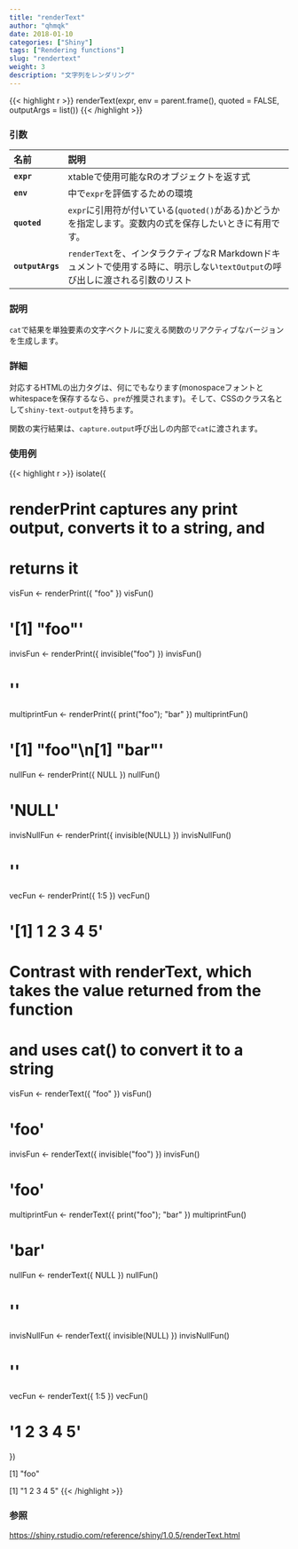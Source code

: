 ```yaml
---
title: "renderText"
author: "qhmqk"
date: 2018-01-10
categories: ["Shiny"]
tags: ["Rendering functions"]
slug: "rendertext"
weight: 3
description: "文字列をレンダリング"
---
```


{{< highlight r >}}
renderText(expr, env = parent.frame(), quoted = FALSE, outputArgs = list())
{{< /highlight >}}

### 引数

|名前|説明|
|:--|:--|
|**`expr`**|xtableで使用可能なRのオブジェクトを返す式|
|**`env`**|中で`expr`を評価するための環境|
|**`quoted`**|`expr`に引用符が付いている(`quoted()`がある)かどうかを指定します。変数内の式を保存したいときに有用です。|
|**`outputArgs`**|`renderText`を、インタラクティブなR Markdownドキュメントで使用する時に、明示しない`textOutput`の呼び出しに渡される引数のリスト|

### 説明

`cat`で結果を単独要素の文字ベクトルに変える関数のリアクティブなバージョンを生成します。

### 詳細

対応するHTMLの出力タグは、何にでもなります(monospaceフォントとwhitespaceを保存するなら、`pre`が推奨されます)。そして、CSSのクラス名として`shiny-text-output`を持ちます。

関数の実行結果は、`capture.output`呼び出しの内部で`cat`に渡されます。

### 使用例

{{< highlight r >}}
isolate({

# renderPrint captures any print output, converts it to a string, and
# returns it
visFun <- renderPrint({ "foo" })
visFun()
# '[1] "foo"'

invisFun <- renderPrint({ invisible("foo") })
invisFun()
# ''

multiprintFun <- renderPrint({
  print("foo");
  "bar"
})
multiprintFun()
# '[1] "foo"\n[1] "bar"'

nullFun <- renderPrint({ NULL })
nullFun()
# 'NULL'

invisNullFun <- renderPrint({ invisible(NULL) })
invisNullFun()
# ''

vecFun <- renderPrint({ 1:5 })
vecFun()
# '[1] 1 2 3 4 5'


# Contrast with renderText, which takes the value returned from the function
# and uses cat() to convert it to a string
visFun <- renderText({ "foo" })
visFun()
# 'foo'

invisFun <- renderText({ invisible("foo") })
invisFun()
# 'foo'

multiprintFun <- renderText({
  print("foo");
  "bar"
})
multiprintFun()
# 'bar'

nullFun <- renderText({ NULL })
nullFun()
# ''

invisNullFun <- renderText({ invisible(NULL) })
invisNullFun()
# ''

vecFun <- renderText({ 1:5 })
vecFun()
# '1 2 3 4 5'

})

[1] "foo"

[1] "1 2 3 4 5"
{{< /highlight >}}

### 参照

https://shiny.rstudio.com/reference/shiny/1.0.5/renderText.html

